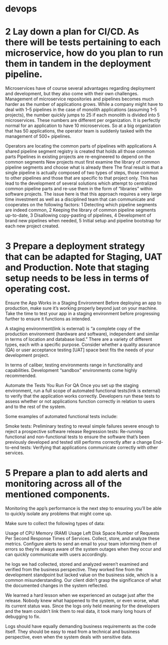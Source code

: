 # devops

# 2 Lay down a plan for CI/CD. As there will be tests pertaining to each microservice, how do you plan to run them in tandem in the deployment pipeline. 

Microservices have of course several advantages regarding deployment and development, but they also come with their own challenges. Management of microservice repositories and pipelines becomes much harder as the number of applications grows.
While a company might have to deal with 1–5 pipelines in the case of monolith applications (assuming 1–5 projects), the number quickly jumps to 25 if each monolith is divided into 5 microservices.
These numbers are different per organization. It is perfectly normal for an application to have 10 microservices. So at a big organization that has 50 applications, the operator team is suddenly tasked with the management of 500+ pipelines.

Operators are locating the common parts of pipelines with applications
A shared pipeline segment registry is created that holds all those common parts
Pipelines in existing projects are re-engineered to depend on the common segments
New projects must first examine the library of common pipeline segments and choose what is already there
The final result is that a single pipeline is actually composed of two types of steps, those common to other pipelines and those that are specific to that project only.
This has lead to the development of several solutions which attempt to centralized common pipeline parts and re-use them in the form of “libraries” within software projects. The issue here is that this approach requires a very large time investment as well as a disciplined team that can communicate and cooperates on the following factors:
1 Detecting which pipeline segments are indeed common,
2 Keeping the library of common pipeline segments up-to-date,
3 Disallowing copy-pasting of pipelines,
4 Development of brand new pipelines when needed,
5 Initial setup and pipeline bootstrap for each new project created.

# 3 Prepare a deployment strategy that can be adapted for Staging, UAT and Production. Note that staging setup needs to be less in terms of operating cost. 

Ensure the App Works in a Staging Environment 
Before deploying an app to production, make sure it’s working properly beyond just on your machine. Take the time to test your app in a staging environment before progressing further to ensure it functions as intended. 

A staging environment(link is external) is “a complete copy of the production environment (hardware and software), independent and similar in terms of location and database load.” There are a variety of different types, each with a specific purpose. Consider whether a quality assurance (QA) or user acceptance testing [UAT] space best fits the needs of your development project.

In terms of caliber, testing environments range in functionality and capabilities. Development “sandbox” environments come highly recommended.

Automate the Tests You Run For QA
Once you set up the staging environment, run a full scope of automated functional tests(link is external) to verify that the application works correctly. Developers run these tests to assess whether or not applications function correctly in relation to users and to the rest of the system. 

Some examples of automated functional tests include:

Smoke tests: Preliminary testing to reveal simple failures severe enough to reject a prospective software release
Regression tests: Re-running functional and non-functional tests to ensure the software that’s been previously developed and tested still performs correctly after a change
End-to-end tests: Verifying that applications communicate correctly with other services.

# 5 Prepare a plan to add alerts and monitoring across all of the mentioned components.

Monitoring the app’s performance is the next step to ensuring you’ll be able to quickly isolate any problems that might come up.

Make sure to collect the following types of data:

Usage of CPU
Memory (RAM) Usage
Left Disk Space
Number of Requests Per Second
Response Times of Services. 
Collect, store, and analyze these metrics. Configure alerts to send an email to your team informing them of errors so they’re always aware of the system outages when they occur and can quickly communicate with users accordingly. 

he logs we had collected, stored and analyzed weren’t examined and verified from the business perspective. They worked fine from the development standpoint but lacked value on the business side, which is a common misunderstanding. Our client didn’t grasp the significance of what the documented changes in the system reflected. 

We learned a hard lesson when we experienced an outage just after the release. Nobody knew what happened to the system, or even worse, what its current status was. Since the logs only held meaning for the developers and the team couldn’t link them to real data, it took many long hours of debugging to fix. 

Logs should have equally demanding business requirements as the code itself. They should be easy to read from a technical and business perspective, even when the system deals with sensitive data.

